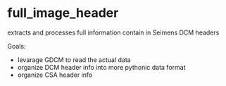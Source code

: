 # full_image_header

extracts and processes full information contain in Seimens DCM headers

Goals:

- levarage GDCM to read the actual data
- organize DCM header info into more pythonic data format
- organize CSA header info
